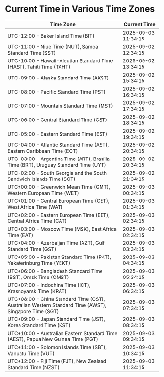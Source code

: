 # Current Time in Various Time Zones

| Time Zone | Current Time |
|-----------|--------------|
| UTC-12:00 - Baker Island Time (BIT) | 2025-09-03 11:34:15 |
| UTC-11:00 - Niue Time (NUT), Samoa Standard Time (SST) | 2025-09-02 12:34:15 |
| UTC-10:00 - Hawaii-Aleutian Standard Time (HAST), Tahiti Time (TAHT) | 2025-09-02 13:34:15 |
| UTC-09:00 - Alaska Standard Time (AKST) | 2025-09-02 15:34:15 |
| UTC-08:00 - Pacific Standard Time (PST) | 2025-09-02 16:34:15 |
| UTC-07:00 - Mountain Standard Time (MST) | 2025-09-02 17:34:15 |
| UTC-06:00 - Central Standard Time (CST) | 2025-09-02 18:34:15 |
| UTC-05:00 - Eastern Standard Time (EST) | 2025-09-02 19:34:15 |
| UTC-04:00 - Atlantic Standard Time (AST), Eastern Caribbean Time (ECT) | 2025-09-02 20:34:15 |
| UTC-03:00 - Argentina Time (ART), Brasília Time (BRT), Uruguay Standard Time (UYT) | 2025-09-02 20:34:15 |
| UTC-02:00 - South Georgia and the South Sandwich Islands Time (SGT) | 2025-09-02 21:34:15 |
| UTC±00:00 - Greenwich Mean Time (GMT), Western European Time (WET) | 2025-09-03 00:34:15 |
| UTC+01:00 - Central European Time (CET), West Africa Time (WAT) | 2025-09-03 01:34:15 |
| UTC+02:00 - Eastern European Time (EET), Central Africa Time (CAT) | 2025-09-03 02:34:15 |
| UTC+03:00 - Moscow Time (MSK), East Africa Time (EAT) | 2025-09-03 02:34:15 |
| UTC+04:00 - Azerbaijan Time (AZT), Gulf Standard Time (GST) | 2025-09-03 03:34:15 |
| UTC+05:00 - Pakistan Standard Time (PKT), Yekaterinburg Time (YEKT) | 2025-09-03 04:34:15 |
| UTC+06:00 - Bangladesh Standard Time (BST), Omsk Time (OMST) | 2025-09-03 05:34:15 |
| UTC+07:00 - Indochina Time (ICT), Krasnoyarsk Time (KRAT) | 2025-09-03 06:34:15 |
| UTC+08:00 - China Standard Time (CST), Australian Western Standard Time (AWST), Singapore Time (SGT) | 2025-09-03 07:34:15 |
| UTC+09:00 - Japan Standard Time (JST), Korea Standard Time (KST) | 2025-09-03 08:34:15 |
| UTC+10:00 - Australian Eastern Standard Time (AEST), Papua New Guinea Time (PGT) | 2025-09-03 09:34:15 |
| UTC+11:00 - Solomon Islands Time (SBT), Vanuatu Time (VUT) | 2025-09-03 10:34:15 |
| UTC+12:00 - Fiji Time (FJT), New Zealand Standard Time (NZST) | 2025-09-03 11:34:15 |
